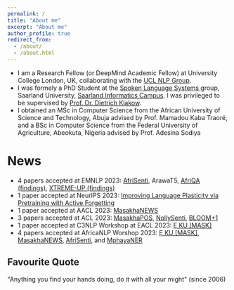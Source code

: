```yaml
---
permalink: /
title: "About me"
excerpt: "About me"
author_profile: true
redirect_from: 
  - /about/
  - /about.html
---
```


* I am a Research Fellow (or DeepMind Academic Fellow) at University College London, UK, collaborating with the <a target="_blank"  href="https://nlp.cs.ucl.ac.uk/">UCL NLP Group</a>.
* I was formely a PhD Student at the <a target="_blank" href="https://www.lsv.uni-saarland.de/index.php?id=27"> Spoken Language Systems </a>  group, Saarland University, <a target="_blank" href="https://saarland-informatics-campus.de/en/"> Saarland Informatics Campus</a>. I was privileged to be supervised by <a target="_blank"  href="https://www.lsv.uni-saarland.de/people/dietrich-klakow/"> Prof. Dr. Dietrich Klakow</a>.
* I obtained an MSc in Computer Science from the African University of Science and Technology, Abuja advised by Prof. Mamadou Kaba Traoré, and a BSc in Computer Science from the Federal University of Agriculture, Abeokuta, Nigeria advised by Prof. Adesina Sodiya

News
======
* 4 papers accepted at EMNLP 2023: [AfriSenti](https://arxiv.org/abs/2302.08956), ArawaT5, [AfriQA (findings)](https://arxiv.org/abs/2305.06897), [XTREME-UP (findings)](https://arxiv.org/abs/2305.11938)
* 1 paper accepted at NeurIPS 2023: [Improving Language Plasticity via Pretraining with Active Forgetting](https://arxiv.org/abs/2307.01163)
* 1 paper accepted at AACL 2023: [MasakhaNEWS](https://arxiv.org/abs/2304.09972)
* 3 papers accepted at ACL 2023: [MasakhaPOS](https://arxiv.org/abs/2305.13989), [NollySenti](https://arxiv.org/abs/2305.10971), [BLOOM+1](https://arxiv.org/abs/2212.09535)
* 1 paper accepted at C3NLP Workshop at EACL 2023: [Ẹ KU [MASK]](https://arxiv.org/abs/2303.17972)
* 4 papers accepted at AfricaNLP Worshop 2023: [Ẹ KU [MASK]](https://arxiv.org/abs/2303.17972), [MasakhaNEWS](https://arxiv.org/abs/2304.09972), [AfriSenti](https://arxiv.org/abs/2302.08956), and [MphayaNER](https://arxiv.org/abs/2304.03952)


Favourite Quote
------
"Anything you find your hands doing, do it with all your might" (since 2006)

